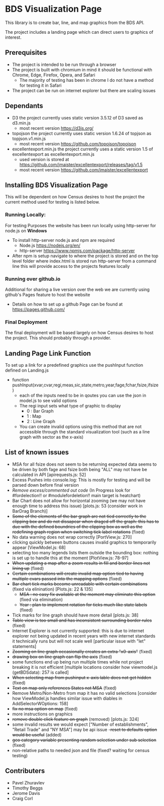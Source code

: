# BDS Visualization Page
This library is to create bar, line, and map graphics from the BDS API. 

The project includes a landing page which can direct users to graphics of interest.

## Prerequisites
- The project is intended to be run through a browser
- The project is built with chromium in mind it should be functional with Chrome, Edge, Firefox, Opera, and Safari
  - The majority of testing has been in chrome I do not have a method for testing it in Safari
- The project can be run on internet explorer but there are scaling issues

## Dependants
- D3 the project currently uses static version 3.5.12 of D3 saved as d3.min.js
  - most recent version https://d3js.org/
- topojson the project currently uses static version 1.6.24 of topjson as topjson.v1.min.js
  - most recent version https://github.com/topojson/topojson
- excellentexport.min.js the project currently uses a static version 1.5 of excellentexport as excellentexport.min.js
  - used version is stored at https://github.com/jmaister/excellentexport/releases/tag/v1.5
  - most recent version https://github.com/jmaister/excellentexport

## Installing BDS Visualization Page
This will be dependent on how Census desires to host the project the current method used for testing is listed below.
### Running Locally:
For testing Purposes the website has been run locally using http-server for node.js on **Windows** 
- To install http-server node.js and npm are required
  - Node.js https://nodejs.org/en/
  - http-server https://www.npmjs.com/package/http-server
- After npm is setup navigate to where the project is stored and on the top level folder where index.html is stored run http-server from a command line this will provide access to the projects features locally
### Running over github.io
Additional for sharing a live version over the web we are currently using github's Pages feature to host the website
- Details on how to set up a github Page can be found at https://pages.github.com/
### Final Deployment
The final deployment will be based largely on how Census desires to host the project. This should probably through a provider.
## Landing Page Link Function
To set up a link for a predefined graphics use the pushInput function defined on Landing.js
- function pushInput(xvar,cvar,regi,meas,sic,state,metro,year,fage,fchar,fsize,ifsize)
  - each of the inputs need to be in qoutes you can use the json in model.js to see valid options
  - The regi input sets what type of graphic to display
    - 0 : Bar Graph
    - 1 : Map
    - 2 : Line Graph
  - You can create invalid options using this method that are not accessible through the standard visualization tool (such as a line graph with sector as the x-axis)
## List of known issues
- MSA for all fsize does not seem to be returning expected data seems to be driven by both fage and fsize both being "ALL" may not have be calculated in API [apirequests.js: 52]
- Excess Pushes into console.log: This is mostly for testing and will be parsed down before final version
- *Remove excess/commented out code* (In Progress look for #fordelection!! or #modulefordeletion!! main target is heatchart)
- Bar Chart does not allow for horizontal zooming (we may not have enough time to address this issue) [plots.js: 53 (consider work in BarDrag Branch)]
- ~~Some of the elements of the bar graph are not tied correctly to the clipping box and do not dissapear when draged off the graph: this has to due with the defined boundries of the clipping box as well as the redefining graph region when switching tick label rotations~~ (fixed)
- No data warning does not wrap correctly [PortView.js: 270]
- clicking quickly between buttons causes invalid graphics to temporarily appear [ViewModel.js: 68]
- selecting too many legends lists them outside the bounding box: nothing is set up to handle this at the moment [PlotView.js: 78-97]
- ~~When updating a map after a zoom results in fill and border lines not lining up~~ (fixed)
- ~~Certain combinations will create invalid map option tied to having multiple cvars passed into the mapping options~~ (fixed)
- ~~Bar chart tick marks become unreadable with certain combinations~~ (fixed via elinination) [Plots.js: 22 & 135]
  - ~~MSA : no easy fix available at the moment may eliminate this option~~ (fixed via elimination)
  - ~~Year : plan to implement rotation for ticks much like state labels~~ (fixed)
- Tick marks for line graph should have more detail [plots.js: 38]
- ~~Table view is too small and has inconsistent surrounding border rules~~ (fixed)
- Internet Explorer is not currently supported: this is due to internet explorer not being updated in recent years with new internet standards it technically runs but will not scale well [particular issue with "let" statements]
- ~~Zooming on line graph occasionally creates an extra "x0-axis"~~ (fixed)
- ~~drawing box on line graph can flip the axis~~ (fixed)
- some functions end up being run multiple times while not project breaking it is not efficient [multiple locations consider how viewmodel.js (getBDSdata): 257 is called]
- ~~When selecting map from pushinput x-axis lable does not get hidden~~ (fixed)
- ~~Text on map only references States not MSA~~ (fixed)
- Remove Metro/Non-Metro from map it has no valid selections [consider how ViewModel.js handles similar issue with diables in AddSelectorWOptions: 158]
- ~~fix no msa option on map~~ (fixed)
- more instructions on graphics
- ~~remove double click feature on graph~~ (removed) [plots.js: 324]
- some invalid results we would expect ["Number of establishments", "Retail Trade" and "NY MSA"] may be api issue
-~~reset to defaults option would be useful~~ (added)
- ~~geo category variable presenting random selection under sub selection~~ (fixed)
- non-relative paths to needed json and file (fixed? waiting for census testing)
## Contributers
- Pavel Zhuravlev
- Timothy Beggs
- Jerome Davis
- Craig Corl
